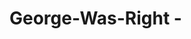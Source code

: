 # George-Was-Right - <Title>

|          |                                        |  
|   ---    |                  ---                   |  
|File      | <filename  >                           |  
|Author    | Frederick Pellerin <fredp3d@proton.me> |  
|Github    | <https://github.com/TheRealFREDP3D/>   |  
|Twitter/X | <https://x.com/TheRealFredP3D/>        |  
|Modified  | <date>                                 |
